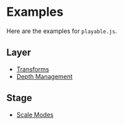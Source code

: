 # Examples

Here are the examples for `playable.js`.

## Layer

- [Transforms](https://codepen.io/Lanfei/pen/pGVNOm/left/?editors=0010)
- [Depth Management](https://codepen.io/Lanfei/pen/ErLWBz/left/?editors=0010)

## Stage

- [Scale Modes](https://codepen.io/Lanfei/pen/QYByqE/left/?editors=0010)
